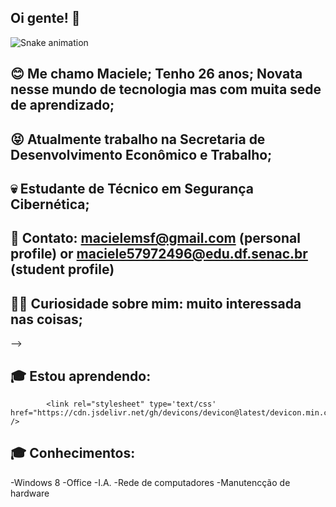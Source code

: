 ## Oi gente! 👋

![Snake animation](https://github.com/macielemsf/macielemsf/blob/output/github-contribution-grid-snake.svg)


<!--
**macielemsf/macielemsf** is a ✨ _special_ ✨ repository because its `README.md` (this file) appears on your GitHub profile.

-->
## :blush: Me chamo Maciele; Tenho 26 anos; Novata nesse mundo de tecnologia mas com muita sede de aprendizado;
## :stuck_out_tongue_closed_eyes: Atualmente trabalho na Secretaria de Desenvolvimento Econômico e Trabalho; 
## :skull: Estudante de Técnico em Segurança Cibernética; 
## :bust_in_silhouette: Contato: macielemsf@gmail.com (personal profile) or maciele57972496@edu.df.senac.br (student profile)
## :ok_woman: Curiosidade sobre mim: muito interessada nas coisas;
-->
## :mortar_board: Estou aprendendo:
            
            <link rel="stylesheet" type='text/css' href="https://cdn.jsdelivr.net/gh/devicons/devicon@latest/devicon.min.css" />
          
            
## :mortar_board: Conhecimentos:    
-Windows 8
-Office
-I.A.
-Rede de computadores
-Manutencção de hardware

